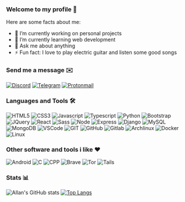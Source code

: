 ### Welcome to my profile 👋

Here are some facts about me:

- 🔭 I’m currently working on personal projects
- 🌱 I’m currently learning web development
- 💬 Ask me about anything
- ⚡ Fun fact: I love to play electric guitar and listen some good songs

### Send me a message ✉️

[![Discord](https://img.shields.io/badge/Discord-7289DA?style=for-the-badge&logo=discord&logoColor=white)](https://discord.com/users/696564735998689292)
[![Telegram](https://img.shields.io/badge/Telegram-2CA5E0?style=for-the-badge&logo=telegram&logoColor=white)](https://t.me/allangabriel)
[![Protonmail](https://img.shields.io/badge/ProtonMail-8B89CC?style=for-the-badge&logo=protonmail&logoColor=white)](mailto://allan.gabriel@protonmail.com)

### Languages and Tools 🛠️

![HTML5](https://img.shields.io/badge/HTML5-E34F26?style=for-the-badge&logo=html5&logoColor=white)
![CSS3](https://img.shields.io/badge/CSS3-1572B6?style=for-the-badge&logo=css3&logoColor=white)
![Javascript](https://img.shields.io/badge/JavaScript-323330?style=for-the-badge&logo=javascript&logoColor=F7DF1E)
![Typescript](https://img.shields.io/badge/TYPESCRIPT-14354C?style=for-the-badge&logo=typescript&logoColor=white)
![Python](https://img.shields.io/badge/Python-14354C?style=for-the-badge&logo=python&logoColor=white)
![Bootstrap](https://img.shields.io/badge/Bootstrap-563D7C?style=for-the-badge&logo=bootstrap&logoColor=white)
![JQuery](https://img.shields.io/badge/jQuery-0769AD?style=for-the-badge&logo=jquery&logoColor=white)
![React](https://img.shields.io/badge/React-20232A?style=for-the-badge&logo=react&logoColor=61DAFB)
![Sass](https://img.shields.io/badge/Sass-CC6699?style=for-the-badge&logo=sass&logoColor=white)
![Node](https://img.shields.io/badge/Node.js-43853D?style=for-the-badge&logo=node.js&logoColor=white)
![Express](https://img.shields.io/badge/Express.js-000000?style=for-the-badge&logo=express&logoColor=white)
![Django](https://img.shields.io/badge/Django-14354C?style=for-the-badge&logo=django&logoColor=white)
![MySQL](https://img.shields.io/badge/MySQL-00000F?style=for-the-badge&logo=mysql&logoColor=white)
![MongoDB](https://img.shields.io/badge/MongoDB-4EA94B?style=for-the-badge&logo=mongodb&logoColor=white)
![VSCode](https://img.shields.io/badge/Visual_Studio_Code-0078D4?style=for-the-badge&logo=visual%20studio%20code&logoColor=white)
![GIT](https://img.shields.io/badge/Git-F05032?style=for-the-badge&logo=git&logoColor=white)
![GitHub](https://img.shields.io/badge/GitHub-100000?style=for-the-badge&logo=github&logoColor=white)
![Gitlab](https://img.shields.io/badge/GitLab-330F63?style=for-the-badge&logo=gitlab&logoColor=white)
![Archlinux](https://img.shields.io/badge/Arch_Linux-1793D1?style=for-the-badge&logo=arch-linux&logoColor=white)
![Docker](https://img.shields.io/badge/DOCKER-14354C?style=for-the-badge&logo=docker&logoColor=white)
![Linux](https://img.shields.io/badge/Linux-FCC624?style=for-the-badge&logo=linux&logoColor=black)

### Other software and tools i like ❤️

![Android](https://img.shields.io/badge/Android-3DDC84?style=for-the-badge&logo=android&logoColor=white)
![C](https://img.shields.io/badge/C-00599C?style=for-the-badge&logo=c&logoColor=white)
![CPP](https://img.shields.io/badge/C%2B%2B-00599C?style=for-the-badge&logo=c%2B%2B&logoColor=white)
![Brave](https://img.shields.io/badge/Brave-FB542B?style=for-the-badge&logo=brave&logoColor=white)
![Tor](https://img.shields.io/badge/TorProject-7E4798?style=for-the-badge&logo=tor-project&logoColor=white)
![Tails](https://img.shields.io/badge/Tails%20-56347C?&style=for-the-badge&logo=tails&logoColor=white)

### Stats 📊

![Allan's GitHub stats](https://github-readme-stats.vercel.app/api?username=allangabrielrod&show_icons=true&theme=tokyonight)
[![Top Langs](https://github-readme-stats.vercel.app/api/top-langs/?username=allangabrielrod&theme=tokyonight&layout=compact)](https://github.com/anuraghazra/github-readme-stats)

